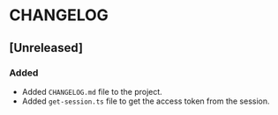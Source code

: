 # CHANGELOG

## [Unreleased]

### Added

- Added `CHANGELOG.md` file to the project.
- Added `get-session.ts` file to get the access token from the session.
